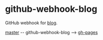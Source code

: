 # github-webhook-blog

GitHub webhook for [blog](https://github.com/h69/blog).

[master](https://github.com/h69/blog/tree/master) -- github-webhook-blog --> [gh-pages](https://github.com/h69/blog/tree/gh-pages)
